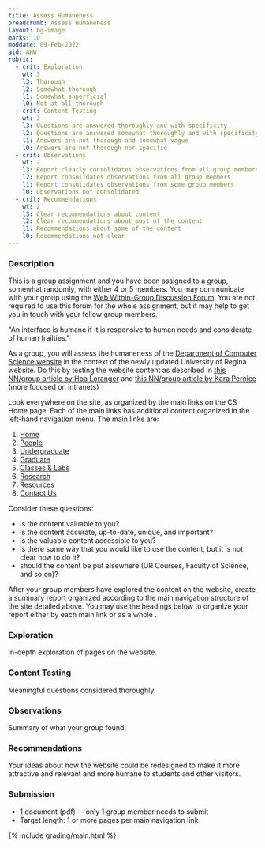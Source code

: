 ```yaml
---
title: Assess Humaneness
breadcrumb: Assess Humaneness
layout: bg-image
marks: 10
moddate: 09-Feb-2022
aid: AHW
rubric:
  - crit: Exploration
    wt: 3
    l3: Thorough
    l2: Somewhat thorough
    l1: Somewhat superficial
    l0: Not at all thorough
  - crit: Content Testing
    wt: 3
    l3: Questions are answered thoroughly and with specificity
    l2: Questions are answered somewhat thoroughly and with specificity
    l1: Answers are not thorough and somewhat vague
    l0: Answers are not thorough nor specific
  - crit: Observations
    wt: 2
    l3: Report clearly consolidates observations from all group members
    l2: Report consolidates observations from all group members
    l1: Report consolidates observations from some group members
    l0: Observations not consolidated
  - crit: Recommendations
    wt: 2
    l3: Clear recommendations about content
    l2: Clear recommendations about most of the content
    l1: Recommendations about some of the content
    l0: Recommendations not clear
---
```

### Description

This is a group assignment and you have been assigned
to a group, somewhat randomly, with either 4 or 5 members.
You may communicate with your group using the [Web Within-Group Discussion Forum](https://urcourses.uregina.ca/mod/forum/view.php?id=1767844). You are not required to use this forum for the whole assignment, but it may help to get you in touch with your fellow group members.

"An interface is humane if it is responsive to human needs and considerate of human frailties."

As a group, you will assess the humaneness of the [Department of Computer Science website](https://www.uregina.ca/science/cs/) in the context of the newly updated University of Regina website. Do this by testing the website content as described in [this NN/group article by Hoa Loranger](https://www.nngroup.com/articles/testing-content-websites/) and [this NN/group article by Kara Pernice](https://www.nngroup.com/articles/intranet-content-strategy/) (more focused on intranets)

Look everywhere on the site, as organized by the main links on the CS Home page. Each of the main links has additional content organized in the left-hand navigation menu. The main links are:
1. [Home](https://www.uregina.ca/science/cs/index.html)
1. [People](https://www.uregina.ca/science/cs/people/index.html)
1. [Undergraduate](https://www.uregina.ca/science/cs/undergraduate/index.html)
1. [Graduate](https://www.uregina.ca/science/cs/graduate/index.html)
1. [Classes & Labs](https://www.uregina.ca/science/cs/classes-and-labs/index.html)
1. [Research](https://www.uregina.ca/science/cs/research/index.html)
1. [Resources](https://www.uregina.ca/science/cs/resources/index.html)
1. [Contact Us](https://www.uregina.ca/science/cs/contact-us/index.html)

Consider these questions:
* is the content valuable to you?
* is the content accurate, up-to-date, unique, and important?
* is the valuable content accessible to you?
* is there some way that you would like to use the content, but it is not clear how to do it?
* should the content be put elsewhere (UR Courses, Faculty of Science, and so on)?

After your group members have explored the content on the website, create a summary report organized according to the main navigation structure of the site detailed above.
You may use the headings below to organize your report either by each main link or as a whole .

### Exploration

In-depth exploration of pages on the website.

### Content Testing

Meaningful questions considered thoroughly.

### Observations

Summary of what your group found.

### Recommendations

Your ideas about how the website could be redesigned to make it more attractive and relevant and more humane to students and other visitors.

### Submission

* 1 document (pdf) -- only 1 group member needs to submit
* Target length: 1 or more pages per main navigation link

{% include grading/main.html %}

